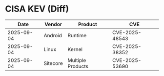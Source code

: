 # CISA KEV (Diff)

| Date | Vendor | Product | CVE |
| ---- | ------ | ------- | --- |
| 2025-09-04 | Android | Runtime | CVE-2025-48543 |
| 2025-09-04 | Linux | Kernel | CVE-2025-38352 |
| 2025-09-04 | Sitecore | Multiple Products | CVE-2025-53690 |
